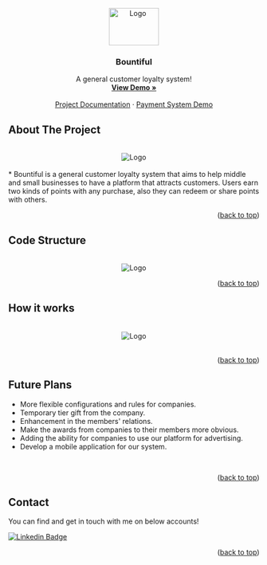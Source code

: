 <a name="readme-top"></a>
<div align="center">
  <a href="https://bountiful.ubaeida.com">
    <img src="https://user-images.githubusercontent.com/88239135/224555504-82c78d13-737c-48b2-a70e-c9b2766d3cd0.png" alt="Logo" width="100" height="75">
  </a>

  <h3 align="center">Bountiful</h3>

  <p align="center">
    A general customer loyalty system!
    <br />
    <a href="https://bountiful.ubaeida.com/"><strong>View Demo »</strong></a>
    <br />
    <br />
    <a href="https://documenter.getpostman.com/view/22093075/2s93JnTkrH">Project Documentation</a>
    ·
    <a href="https://payment.ubaeida.com/login">Payment System Demo</a>
  </p>
</div>


## About The Project
<br />
<div align="center">
      <img src="https://user-images.githubusercontent.com/88239135/224562779-354252db-0513-441e-a5cd-678c47ad027f.png" alt="Logo">
</div>
<br />
*  Bountiful is a general customer loyalty system that aims to help middle and small businesses to have a platform that attracts customers. 
      Users earn two kinds of points with any purchase, also they can redeem or share points with others. 
<br />
<p align="right">(<a href="#readme-top">back to top</a>)</p>

## Code Structure
<br />
<div align="center">
      <img src="https://user-images.githubusercontent.com/88239135/224563344-b7487a3b-5f58-40eb-8c2a-efd0d15aee32.png" alt="Logo">
</div>
<p align="right">(<a href="#readme-top">back to top</a>)</p>

## How it works
<br />

<div align="center">
      <img src="https://user-images.githubusercontent.com/88239135/224563491-0b3061a7-7868-4c7f-8d30-14a2a53509a9.png" alt="Logo">
</div>
<br />
<p align="right">(<a href="#readme-top">back to top</a>)</p>

## Future Plans

* More flexible configurations and rules for companies. 
* Temporary tier gift from the company. 
* Enhancement in the members' relations. 
* Make the awards from companies to their members more obvious.
* Adding the ability for companies to use our platform for advertising.
* Develop a mobile application for our system.
<br />
<p align="right">(<a href="#readme-top">back to top</a>)</p>


## Contact

You can find and get in touch with me on below accounts!

[![Linkedin Badge](https://img.shields.io/badge/Ubaeida%20Alkayal-follow%20on%20linkedin-blue?style=for-the-badge&logo=linkedin)](https://www.linkedin.com/in/ubaeida-al-kayal/)
<br />
<p align="right">(<a href="#readme-top">back to top</a>)</p>

